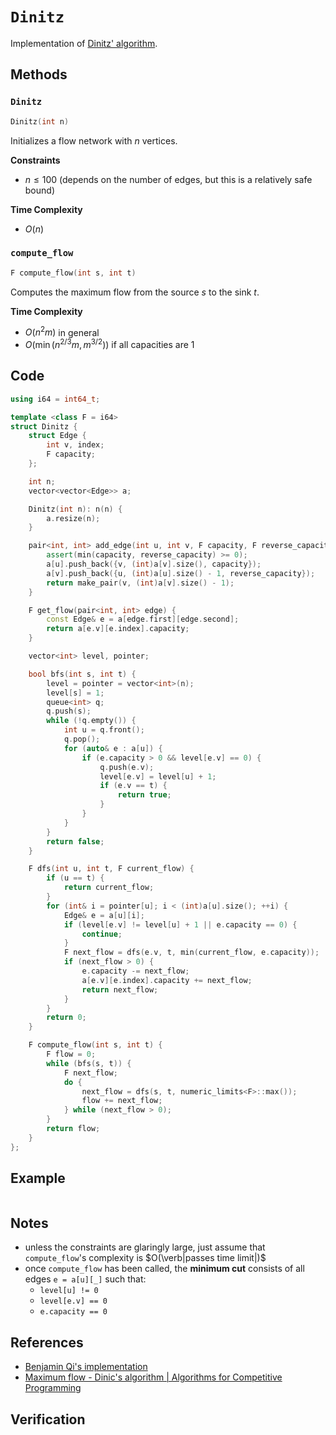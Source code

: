 # `Dinitz`
Implementation of [Dinitz' algorithm](https://en.wikipedia.org/wiki/Dinic%27s_algorithm).

## Methods
### `Dinitz`
```cpp
Dinitz(int n)
```

Initializes a flow network with $n$ vertices.

**Constraints**
- $n \le 100$ (depends on the number of edges, but this is a relatively safe bound)

**Time Complexity**
- $O(n)$

### `compute_flow`
```cpp
F compute_flow(int s, int t)
```

Computes the maximum flow from the source $s$ to the sink $t$.

**Time Complexity**
- $O(n^{2}m)$ in general
- $O(\min(n^{2/3}m, m^{3/2}))$ if all capacities are $1$

## Code
```cpp
using i64 = int64_t;
```

```cpp
template <class F = i64>
struct Dinitz {
	struct Edge {
		int v, index;
		F capacity;
	};

	int n;
	vector<vector<Edge>> a;

	Dinitz(int n): n(n) {
		a.resize(n);
	}

	pair<int, int> add_edge(int u, int v, F capacity, F reverse_capacity = 0) {
		assert(min(capacity, reverse_capacity) >= 0);
		a[u].push_back({v, (int)a[v].size(), capacity});
		a[v].push_back({u, (int)a[u].size() - 1, reverse_capacity});
		return make_pair(v, (int)a[v].size() - 1);
	}

	F get_flow(pair<int, int> edge) {
		const Edge& e = a[edge.first][edge.second];
		return a[e.v][e.index].capacity;
	}

	vector<int> level, pointer;

	bool bfs(int s, int t) {
		level = pointer = vector<int>(n);
		level[s] = 1;
		queue<int> q;
		q.push(s);
		while (!q.empty()) {
			int u = q.front();
			q.pop();
			for (auto& e : a[u]) {
				if (e.capacity > 0 && level[e.v] == 0) {
					q.push(e.v);
					level[e.v] = level[u] + 1;
					if (e.v == t) {
						return true;
					}
				}
			}
		}
		return false;
	}

	F dfs(int u, int t, F current_flow) {
		if (u == t) {
			return current_flow;
		}
		for (int& i = pointer[u]; i < (int)a[u].size(); ++i) {
			Edge& e = a[u][i];
			if (level[e.v] != level[u] + 1 || e.capacity == 0) {
				continue;
			}
			F next_flow = dfs(e.v, t, min(current_flow, e.capacity));
			if (next_flow > 0) {
				e.capacity -= next_flow;
				a[e.v][e.index].capacity += next_flow;
				return next_flow;
			}
		}
		return 0;
	}

	F compute_flow(int s, int t) {
		F flow = 0;
		while (bfs(s, t)) {
			F next_flow;
			do {
				next_flow = dfs(s, t, numeric_limits<F>::max());
				flow += next_flow;
			} while (next_flow > 0);
		}
		return flow;
	}
};
```

## Example
```

```

## Notes
- unless the constraints are glaringly large, just assume that `compute_flow`'s complexity is $O(\verb|passes time limit|)$
- once `compute_flow` has been called, the **minimum cut** consists of all edges `e = a[u][_]` such that:
	- `level[u] != 0`
	- `level[e.v] == 0`
	- `e.capacity == 0`

## References
- [Benjamin Qi's implementation](https://github.com/bqi343/USACO/blob/master/Implementations/content/graphs%20(12)/Flows%20(12.3)/Dinic.h)
- [Maximum flow - Dinic's algorithm | Algorithms for Competitive Programming](https://cp-algorithms.web.app/graph/dinic.html)

## Verification
